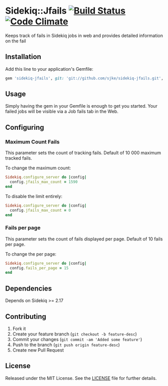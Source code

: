 # Sidekiq::Jfails [![Build Status](https://travis-ci.org/sjke/sidekiq-jfails.png?branch=master)](https://travis-ci.org/sjke/sidekiq-jfails) [![Code Climate](https://codeclimate.com/repos/530ee9fde30ba068e0000d31/badges/d041c9480e3db6b2072b/gpa.png)](https://codeclimate.com/repos/530ee9fde30ba068e0000d31/feed)

Keeps track of fails in Sidekiq jobs in web and provides detailed information on the fail
## Installation

Add this line to your application's Gemfile:

```ruby
gem 'sidekiq-jfails', git: 'git://github.com/sjke/sidekiq-jfails.git', tag: '0.0.2'
```
## Usage

Simply having the gem in your Gemfile is enough to get you started.
Your failed jobs will be visible via a Job fails tab in the Web.

## Configuring

### Maximum Count Fails

This parameter sets the count of tracking fails.
Default of 10 000 maximum tracked fails.

To change the maximum count:

```ruby
Sidekiq.configure_server do |config|
  config.jfails_max_count = 1590
end
```
To disable the limit entirely:

```ruby
Sidekiq.configure_server do |config|
  config.jfails_max_count = 0
end
```
### Fails per page

This parameter sets the count of fails displayed per page.
Default of 10 fails per page.

To change the per page:

```ruby
Sidekiq.configure_server do |config|
  config.fails_per_page = 15
end
```

## Dependencies

Depends on Sidekiq >= 2.17

## Contributing

1. Fork it
2. Create your feature branch (`git checkout -b feature-desc`)
3. Commit your changes (`git commit -am 'Added some feature'`)
4. Push to the branch (`git push origin feature-desc`)
5. Create new Pull Request

## License

Released under the MIT License. See the [LICENSE][license] file for further details.

[license]: https://github.com/sjke/sidekiq-jfails/blob/master/LICENSE
